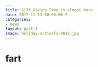 ```yaml
---
title: Gift Giving Time is almost here
date: 2017-11-13 00:00:00 Z
categories:
- news
layout: post-2
image: holiday-arrivals-2017.jpg
---
```


# fart
